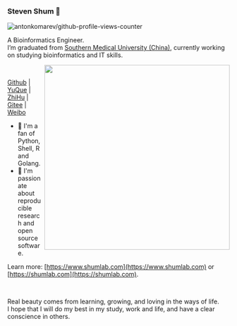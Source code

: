 <!--
**shenweiyan/shenweiyan** is a ✨ _special_ ✨ repository because its `README.md` (this file) appears on your GitHub profile.

Here are some ideas to get you started:

- 🔭 I’m currently working on ...
- 🌱 I’m currently learning ...
- 👯 I’m looking to collaborate on ...
- 🤔 I’m looking for help with ...
- 💬 Ask me about ...
- 📫 How to reach me: ...
- 😄 Pronouns: ...
- ⚡ Fun fact: ...
-->
<!--img align="left" src="img.jpg" width="400"-->
<!--img src="https://github-readme-stats.vercel.app/api?username=shenweiyan&show_icons=true" width="500"-->
<!--img src="https://github-readme-stats.vercel.app/api/top-langs/?username=shenweiyan&hide=html,jupyter%20notebook,javascript&layout=default&langs_count=10&card_width=500" width="500"-->

<!--:wave: Welcome! I'm a fan of Python, R and Golang. 
 
:school: I’m graduated from [Southern Medical University (China)](https://www.smu.edu.cn/), currently working on studying bioinformatics and IT skills.
 
:writing_hand: Ask me anything [here](https://github.com/shenweiyan/shenweiyan/issues) or by email [shenhub@foxmail.com](https://mail.qq.com/cgi-bin/qm_share?t=qm_mailme&email=shenhub@foxmail.com).
 
:point_right: If you use Chinese, you can also follow me as follow:
 
[![yuque](https://img.shields.io/badge/语雀-史提芬先森-blueviolet)](https://www.yuque.com/shenweiyan) [![wechat](https://img.shields.io/badge/公众号-BioIT爱好者-important)](https://apps-db.oss-cn-shenzhen.aliyuncs.com/bioitee/bioitee.png) [![zhihu](https://img.shields.io/badge/知乎-史提芬先森-blue)](https://www.zhihu.com/people/shenweiyan) [![bioitee](https://img.shields.io/badge/导航-WebStack--Hugo-green)](https://www.bioitee.com/) [![github](https://img.shields.io/badge/GitHub-shenweiyan-red)](https://github.com/shenweiyan) [![blog](https://img.shields.io/badge/博客-ICS--Hugo--Theme-blueviolet)](https://shen.bioitee.com/) [![weibo](https://img.shields.io/badge/微博-史提芬先森-green)](https://weibo.com/u/6020143196)
-->

### Steven Shum 👋

![antonkomarev/github-profile-views-counter](https://komarev.com/ghpvc/?username=shenweiyan&style=flat&color=brightgreen&label=Profile+Views)

A Bioinformatics Engineer.
<br/>
I’m graduated from [Southern Medical University (China)](https://www.smu.edu.cn/), currently working on studying bioinformatics and IT skills.

<a href="https://gitstar-ranking.com/shenweiyan">
<img src="https://github-readme-stats.vercel.app/api?username=shenweiyan&show_icons=true&bg_color=fff&title_color=00557f&text_color=81736d&hide_border=true&icon_color=216e39)" align="right" width=420 />
</a>

<br/>

[Github](https://github.com/shenweiyan) | [YuQue](https://www.yuque.com/shenweiyan) | [ZhiHu](https://www.zhihu.com/people/shenweiyan) | [Gitee](https://gitee.com/shenweiyan) | [Weibo](https://weibo.com/u/6020143196)

- :microscope: I'm a fan of Python, Shell, R and Golang. 
- :telescope: I'm passionate about reproducible research and open source software.

Learn more: [https://www.shumlab.com](https://www.shumlab.com) or [https://shumlab.com](https://shumlab.com).

<br/>
 
Real beauty comes from learning, growing, and loving in the ways of life.<br/>
I hope that I will do my best in my study, work and life, and have a clear conscience in others. 

 



